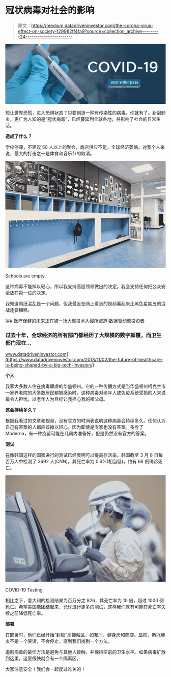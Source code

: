 # 冠状病毒对社会的影响

> 原文：<https://medium.datadriveninvestor.com/the-corona-virus-effect-on-society-f29982ff4fa9?source=collection_archive---------24----------------------->

![](img/add333b166ccc73f6b2b031c985146ba.png)

想让世界恐慌，进入恐惧状态？只要创造一种有传染性的病毒，你就有了。新冠肺炎，更广为人知的是“冠状病毒”，已经蔓延到全球各地，并影响了社会的日常生活。

**造成了什么？**

学校停课，不建议 50 人以上的聚会，商店供应不足，全球经济萎缩。对我个人来说，最大的打击之一是体育和音乐节的取消。

![](img/5919394c15c02c5f71b153fd6e5ed90d.png)

Schools are empty.

这种病毒不能掉以轻心，所以我支持高层领导做出的决定。我会支持任何把公众安全放在第一位的决定。

我知道厕纸混乱是一个问题，但我最近在网上看到的视频看起来比黑色星期五的混战还要糟糕。

[](https://www.datadriveninvestor.com/2018/11/02/the-future-of-healthcare-is-being-shaped-by-a-big-tech-invasion/) [## 医疗保健的未来正在被一场大型技术入侵所塑造|数据驱动型投资者

### 过去十年，全球经济的所有部门都经历了大规模的数字颠覆，而卫生部门现在…

www.datadriveninvestor.com](https://www.datadriveninvestor.com/2018/11/02/the-future-of-healthcare-is-being-shaped-by-a-big-tech-invasion/) 

**个人**

我家大多数人住在病毒肆虐的华盛顿州。它的一种传播方式是当华盛顿州柯克兰市一家养老院的大多数居民都被感染时。这种病毒对老年人或免疫系统受损的人来说最令人担忧。以老年人为目标让我担心我的祖父母。

**这会持续多久？**

根据我看过的文章和视频，没有官方的时间表说明这种病毒会持续多久。任何认为自己有答案的人都应该掉以轻心，因为即使是专家也没有答案。多亏了 Moderna，有一种疫苗可能在几周内准备好，但是仍然没有官方的答案。

**测试**

在像韩国这样的国家进行的测试已经表明可以提高存活率。韩国截至 3 月 8 日每百万人中检测了 3692 人(CNN)。其死亡率为 0.6%(相当低)，约有 66 例确诊死亡。

![](img/5ff5df061dad0103db3372516c86350f.png)

COVID-19 Testing

相比之下，意大利的检测结果为百万分之 826，其死亡率为 10 倍，超过 1000 例死亡。希望美国能团结起来，允许进行更多的测试，这样我们就有可能在死亡率失控之前降低死亡率。

**部署**

在部署时，他们已经开始“封锁”高接触区，如餐厅、健身房和商店。显然，新冠肺炎不是一个笑话，不会停止，直到我们找到一个方法。

遏制病毒的最佳方法是避免与其他人接触，并保持空前的卫生水平。如果病毒扩散到这里，这里很快就会有一个隔离区。

大家注意安全！我们会一起度过难关的！